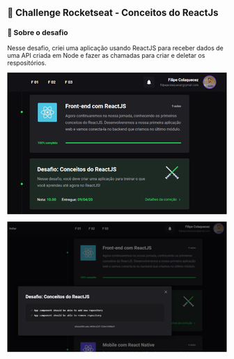 ## 💜 Challenge Rocketseat - Conceitos do ReactJs

### 🚀 Sobre o desafio
Nesse desafio, criei uma aplicação usando ReactJS para receber dados de uma API criada em Node e fazer as chamadas para criar e deletar os respositórios. 

![Imagem com a nota final do desafio - nota 10](https://raw.githubusercontent.com/colaquecez/challenge-rocketseat-react-js/master/src/images/react-nota.png)

![Imagem com os testes completos](https://raw.githubusercontent.com/colaquecez/challenge-rocketseat-react-js/master/src/images/react-test.png)


